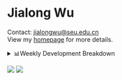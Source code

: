 #  Jialong Wu

Contact: jialongwu@seu.edu.cn<br>
View my [homepage](https://callanwu.github.io/) for more details.

<details><summary>📊Weekly Development Breakdown</summary>

<!--START_SECTION:waka-->

```txt
From: 26 October 2024 - To: 02 November 2024

Total Time: 24 hrs 55 mins

Python       15 hrs 54 mins  ████████████████░░░░░░░░░   63.83 %
JSON         3 hrs 33 mins   ███▓░░░░░░░░░░░░░░░░░░░░░   14.30 %
Bash         3 hrs 30 mins   ███▓░░░░░░░░░░░░░░░░░░░░░   14.06 %
Other        1 hr 4 mins     █░░░░░░░░░░░░░░░░░░░░░░░░   04.35 %
CSV          50 mins         █░░░░░░░░░░░░░░░░░░░░░░░░   03.37 %
```

<!--END_SECTION:waka-->

[![wakatime](https://wakatime.com/badge/user/c6720b29-9431-4a60-bc9d-e1fb2b6bd65f.svg)](https://wakatime.com/@c6720b29-9431-4a60-bc9d-e1fb2b6bd65f)
</details>

[![](https://img.shields.io/badge/Google%20Scholar-4385FE.svg?&color=d6d6d6&style=flat-square&logo=google-scholar)](https://scholar.google.com/citations?user=6eg2m4YAAAAJ)
![](https://komarev.com/ghpvc/?username=callanwu)
